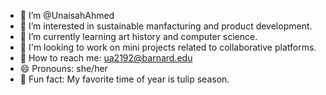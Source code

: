 - 🔆 I’m @UnaisahAhmed
- 💭 I’m interested in sustainable manfacturing and product development.
- 🌱 I’m currently learning art history and computer science.
- 🤝 I'm looking to work on mini projects related to collaborative platforms.
- 💌 How to reach me: ua2192@barnard.edu
- 😄 Pronouns: she/her
- 🌷 Fun fact: My favorite time of year is tulip season.

<!---
UnaisahAhmed/UnaisahAhmed is a ✨ special ✨ repository because its `README.md` (this file) appears on your GitHub profile.
You can click the Preview link to take a look at your changes.
--->
